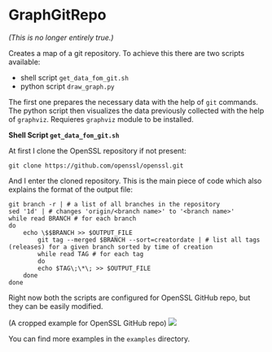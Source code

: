 # GraphGitRepo

*(This is no longer entirely true.)*

Creates a map of a git repository. To achieve this there are two scripts available:

* shell script `get_data_fom_git.sh`
* python script `draw_graph.py`

The first one prepares the necessary data with the help of `git` commands. The python script then visualizes the data previously collected with the help of `graphviz`. Requieres `graphviz` module to be installed.  

**Shell Script `get_data_fom_git.sh`**

At first I clone the OpenSSL repository if not present:
   
    git clone https://github.com/openssl/openssl.git
   
And I enter the cloned repository. This is the main piece of code which also explains the format of the output file:

	git branch -r | # a list of all branches in the repository 
	sed '1d' | # changes 'origin/<branch name>' to '<branch name>' 
	while read BRANCH # for each branch
	do	
		echo \$$BRANCH >> $OUTPUT_FILE
        	git tag --merged $BRANCH --sort=creatordate | # list all tags (releases) for a given branch sorted by time of creation 
        	while read TAG # for each tag
        	do
			echo $TAG\;\*\; >> $OUTPUT_FILE
		done
	done

Right now both the scripts are configured for OpenSSL GitHub repo, but they can be easily modified. 

(A cropped example for OpenSSL GitHub repo)
<img src="https://i.imgur.com/MzKt92z.jpg" />

You can find more examples in the `examples` directory.
